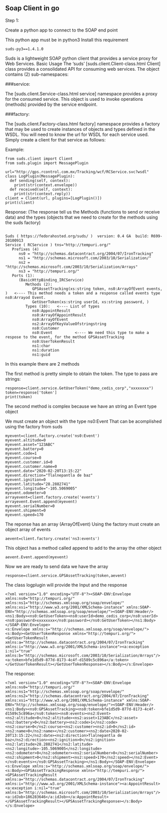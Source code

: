 ## Soap Client in go

Step 1: 

Create a python app to connect to the SOAP end point

This python app must be in python3
Install this requirement
```
suds-py3==1.4.1.0
```

Suds is a lightweight SOAP python client that provides a service proxy for Web Services.
Basic Usage
The ‘suds’ [suds.client.Client-class.html Client] class provides a consolidated API for consuming web services. The object contains (2) sub-namespaces:

###service:

The [suds.client.Service-class.html service] namespace provides a proxy for the consumed service. This object is used to invoke operations (methods) provided by the service endpoint.

###factory:

The [suds.client.Factory-class.html factory] namespace provides a factory that may be used to create instances of objects and types defined in the WSDL.
You will need to know the url for WSDL for each service used. Simply create a client for that service as follows:

Example:
```
from suds.client import Client
from suds.plugin import MessagePlugin

url="http://gps.rcontrol.com.mx/Tracking/wcf/RCService.svc?wsdl"
class LogPlugin(MessagePlugin):
  def sending(self, context):
    print(str(context.envelope))
  def received(self, context):
    print(str(context.reply))
client = Client(url, plugins=[LogPlugin()])
print(client)
```

Response: (The response tell us the Methods (functions to send or receive data) and the types (objects that we need to create for the methods using the suds factory)

```

Suds ( https://fedorahosted.org/suds/ )  version: 0.4 GA  build: R699-20100913
Service ( RCService ) tns="http://tempuri.org/"
   Prefixes (4)
      ns0 = "http://schemas.datacontract.org/2004/07/IronTracking"
      ns1 = "http://schemas.microsoft.com/2003/10/Serialization/"
      ns2 = "http://schemas.microsoft.com/2003/10/Serialization/Arrays"
      ns3 = "http://tempuri.org/"
   Ports (1):
      (BasicHttpBinding_IRCService)
         Methods (2):
            GPSAssetTracking(xs:string token, ns0:ArrayOfEvent events, )   <---- This method needs a token and a response called events type ns0:Arrayod Event.
            GetUserToken(xs:string userId, xs:string password, )
         Types (10):   <---- List of types
            ns0:AppointResult
            ns0:ArrayOfAppointResult
            ns0:ArrayOfEvent
            ns2:ArrayOfKeyValueOfstringstring
            ns0:Customer
            ns0:Event          <---- We need this type to make a respose to the event, for the method GPSAssetTracking
            ns0:UserTokenResult
            ns1:char
            ns1:duration
            ns1:guid

```

In this example there are 2 methods

The first method is pretty simple to obtain the token. The type to pass are strings:
```
response=client.service.GetUserToken("demo_cedis_corp","xxxxxxxx")
token=response['token']
print(token)
```

The second method is complex because we have an string an Event type object

We must create an object with the type ns0:Event
That can be acomplished using the factory from suds
```
myevent=client.factory.create('ns0:Event')
myevent.altitude=0
myevent.asset="123ABC"
myevent.battery=0
myevent.code=1
myevent.course=0
myevent.customer.id=0
myevent.customer.name=0
myevent.date="2020-02-20T13:15:22"
myevent.direction="Tlalnepantla de baz"
myevent.ignition=0
myevent.latitude="28.2882741"
myevent.longitude="-105.5069005"
myevent.odometer=0
arrayevent=client.factory.create('events')
arrayevent.Event.append(myevent)
myevent.serialNumber=0
myevent.shipment=0
myevent.speed=170
```
The reponse has an array (ArrayOfEvent)
Using the factory must create an object array of events
```
aevent=client.factory.create('ns3:events')
```

This object has a method called append to add to the array the other object
```
aevent.Event.append(myevent)
```

Now we are ready to send data we have the array 
```
response=client.service.GPSAssetTracking(token,aevent)
```

The class logplugin will provide the Input and the response

```
<?xml version="1.0" encoding="UTF-8"?><SOAP-ENV:Envelope xmlns:ns0="http://tempuri.org/" xmlns:ns1="http://schemas.xmlsoap.org/soap/envelope/" xmlns:xsi="http://www.w3.org/2001/XMLSchema-instance" xmlns:SOAP-ENV="http://schemas.xmlsoap.org/soap/envelope/"><SOAP-ENV:Header/><ns1:Body><ns0:GetUserToken><ns0:userId>demo_cedis_corp</ns0:userId><ns0:password>xxxxxxxx</ns0:password></ns0:GetUserToken></ns1:Body></SOAP-ENV:Envelope>
<s:Envelope xmlns:s="http://schemas.xmlsoap.org/soap/envelope/"><s:Body><GetUserTokenResponse xmlns="http://tempuri.org/"><GetUserTokenResult xmlns:a="http://schemas.datacontract.org/2004/07/IronTracking" xmlns:i="http://www.w3.org/2001/XMLSchema-instance"><a:exception i:nil="true" xmlns:b="http://schemas.microsoft.com/2003/10/Serialization/Arrays"/><a:token>bfe1d5d9-877d-8173-4c4f-d1589c5c896a</a:token></GetUserTokenResult></GetUserTokenResponse></s:Body></s:Envelope>
```

The response:
```
<?xml version="1.0" encoding="UTF-8"?><SOAP-ENV:Envelope xmlns:ns0="http://tempuri.org/" xmlns:ns1="http://schemas.xmlsoap.org/soap/envelope/" xmlns:ns2="http://schemas.datacontract.org/2004/07/IronTracking" xmlns:xsi="http://www.w3.org/2001/XMLSchema-instance" xmlns:SOAP-ENV="http://schemas.xmlsoap.org/soap/envelope/"><SOAP-ENV:Header/><ns1:Body><ns0:GPSAssetTracking><ns0:token>bfe1d5d9-877d-8173-4c4f-d1589c5c896a</ns0:token><ns0:events><ns2:Event><ns2:altitude>0</ns2:altitude><ns2:asset>123ABC</ns2:asset><ns2:battery>0</ns2:battery><ns2:code>1</ns2:code><ns2:course>0</ns2:course><ns2:customer><ns2:id>0</ns2:id><ns2:name>0</ns2:name></ns2:customer><ns2:date>2020-02-20T13:15:22</ns2:date><ns2:direction>Tlalnepantla de baz</ns2:direction><ns2:ignition>0</ns2:ignition><ns2:latitude>28.2882741</ns2:latitude><ns2:longitude>-105.5069005</ns2:longitude><ns2:odometer>0</ns2:odometer><ns2:serialNumber>0</ns2:serialNumber><ns2:shipment>0</ns2:shipment><ns2:speed>170</ns2:speed></ns2:Event></ns0:events></ns0:GPSAssetTracking></ns1:Body></SOAP-ENV:Envelope>
<s:Envelope xmlns:s="http://schemas.xmlsoap.org/soap/envelope/"><s:Body><GPSAssetTrackingResponse xmlns="http://tempuri.org/"><GPSAssetTrackingResult xmlns:a="http://schemas.datacontract.org/2004/07/IronTracking" xmlns:i="http://www.w3.org/2001/XMLSchema-instance"><a:AppointResult><a:exception i:nil="true" xmlns:b="http://schemas.microsoft.com/2003/10/Serialization/Arrays"/><a:idJob>186283646</a:idJob></a:AppointResult></GPSAssetTrackingResult></GPSAssetTrackingResponse></s:Body></s:Envelope>

```
